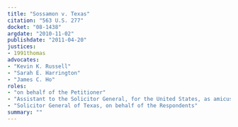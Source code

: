 ```yaml
---
title: "Sossamon v. Texas"
citation: "563 U.S. 277"
docket: "08-1438"
argdate: "2010-11-02"
publishdate: "2011-04-20"
justices:
- 1991thomas
advocates:
- "Kevin K. Russell"
- "Sarah E. Harrington"
- "James C. Ho"
roles:
- "on behalf of the Petitioner"
- "Assistant to the Solicitor General, for the United States, as amicus curiae, supporting the Petitioner"
- "Solicitor General of Texas, on behalf of the Respondents"
summary: ""
---
```


